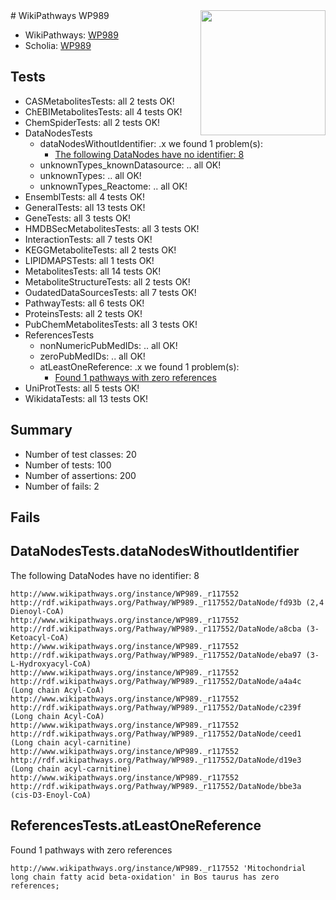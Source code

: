 <img style="float: right; width: 200px" src="https://upload.wikimedia.org/wikipedia/commons/thumb/8/83/Wplogo_with_text_500.png/640px-Wplogo_with_text_500.png" />
# WikiPathways WP989

* WikiPathways: [WP989](https://new.wikipathways.org/pathways/WP989)
* Scholia: [WP989](https://scholia.toolforge.org/wikipathways/WP989)
## Tests
* CASMetabolitesTests: all 2 tests OK!
* ChEBIMetabolitesTests: all 4 tests OK!
* ChemSpiderTests: all 2 tests OK!
* DataNodesTests
    * dataNodesWithoutIdentifier: .x we found 1 problem(s):
        * [The following DataNodes have no identifier: 8](#d2d32fa7)
    * unknownTypes_knownDatasource: .. all OK!
    * unknownTypes: .. all OK!
    * unknownTypes_Reactome: .. all OK!
* EnsemblTests: all 4 tests OK!
* GeneralTests: all 13 tests OK!
* GeneTests: all 3 tests OK!
* HMDBSecMetabolitesTests: all 3 tests OK!
* InteractionTests: all 7 tests OK!
* KEGGMetaboliteTests: all 2 tests OK!
* LIPIDMAPSTests: all 1 tests OK!
* MetabolitesTests: all 14 tests OK!
* MetaboliteStructureTests: all 2 tests OK!
* OudatedDataSourcesTests: all 7 tests OK!
* PathwayTests: all 6 tests OK!
* ProteinsTests: all 2 tests OK!
* PubChemMetabolitesTests: all 3 tests OK!
* ReferencesTests
    * nonNumericPubMedIDs: .. all OK!
    * zeroPubMedIDs: .. all OK!
    * atLeastOneReference: .x we found 1 problem(s):
        * [Found 1 pathways with zero references](#35eb778e)
* UniProtTests: all 5 tests OK!
* WikidataTests: all 13 tests OK!


## Summary

* Number of test classes: 20
* Number of tests: 100
* Number of assertions: 200
* Number of fails: 2

## Fails

<a name="d2d32fa7" />

## DataNodesTests.dataNodesWithoutIdentifier

The following DataNodes have no identifier: 8
```
http://www.wikipathways.org/instance/WP989._r117552 http://rdf.wikipathways.org/Pathway/WP989._r117552/DataNode/fd93b (2,4 Dienoyl-CoA)
http://www.wikipathways.org/instance/WP989._r117552 http://rdf.wikipathways.org/Pathway/WP989._r117552/DataNode/a8cba (3-Ketoacyl-CoA)
http://www.wikipathways.org/instance/WP989._r117552 http://rdf.wikipathways.org/Pathway/WP989._r117552/DataNode/eba97 (3-L-Hydroxyacyl-CoA)
http://www.wikipathways.org/instance/WP989._r117552 http://rdf.wikipathways.org/Pathway/WP989._r117552/DataNode/a4a4c (Long chain Acyl-CoA)
http://www.wikipathways.org/instance/WP989._r117552 http://rdf.wikipathways.org/Pathway/WP989._r117552/DataNode/c239f (Long chain Acyl-CoA)
http://www.wikipathways.org/instance/WP989._r117552 http://rdf.wikipathways.org/Pathway/WP989._r117552/DataNode/ceed1 (Long chain acyl-carnitine)
http://www.wikipathways.org/instance/WP989._r117552 http://rdf.wikipathways.org/Pathway/WP989._r117552/DataNode/d19e3 (Long chain acyl-carnitine)
http://www.wikipathways.org/instance/WP989._r117552 http://rdf.wikipathways.org/Pathway/WP989._r117552/DataNode/bbe3a (cis-D3-Enoyl-CoA)
```

<a name="35eb778e" />

## ReferencesTests.atLeastOneReference

Found 1 pathways with zero references
```
http://www.wikipathways.org/instance/WP989._r117552 'Mitochondrial long chain fatty acid beta-oxidation' in Bos taurus has zero references; 
```

